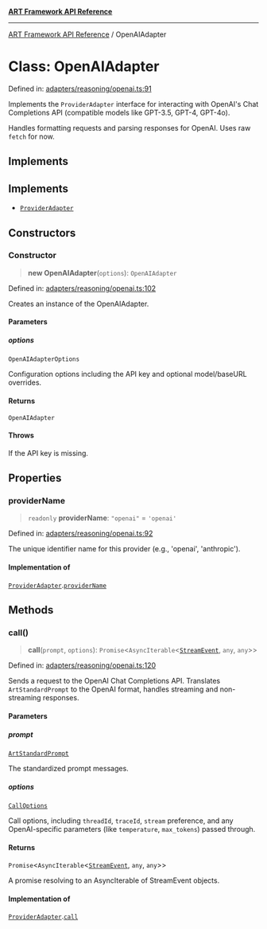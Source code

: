 [**ART Framework API Reference**](../README.md)

***

[ART Framework API Reference](../README.md) / OpenAIAdapter

# Class: OpenAIAdapter

Defined in: [adapters/reasoning/openai.ts:91](https://github.com/hashangit/ART/blob/0c4f5068c86b5500db1290baa4792d44ebae7f9e/src/adapters/reasoning/openai.ts#L91)

Implements the `ProviderAdapter` interface for interacting with OpenAI's
Chat Completions API (compatible models like GPT-3.5, GPT-4, GPT-4o).

Handles formatting requests and parsing responses for OpenAI.
Uses raw `fetch` for now.

## Implements

## Implements

- [`ProviderAdapter`](../interfaces/ProviderAdapter.md)

## Constructors

### Constructor

> **new OpenAIAdapter**(`options`): `OpenAIAdapter`

Defined in: [adapters/reasoning/openai.ts:102](https://github.com/hashangit/ART/blob/0c4f5068c86b5500db1290baa4792d44ebae7f9e/src/adapters/reasoning/openai.ts#L102)

Creates an instance of the OpenAIAdapter.

#### Parameters

##### options

`OpenAIAdapterOptions`

Configuration options including the API key and optional model/baseURL overrides.

#### Returns

`OpenAIAdapter`

#### Throws

If the API key is missing.

## Properties

### providerName

> `readonly` **providerName**: `"openai"` = `'openai'`

Defined in: [adapters/reasoning/openai.ts:92](https://github.com/hashangit/ART/blob/0c4f5068c86b5500db1290baa4792d44ebae7f9e/src/adapters/reasoning/openai.ts#L92)

The unique identifier name for this provider (e.g., 'openai', 'anthropic').

#### Implementation of

[`ProviderAdapter`](../interfaces/ProviderAdapter.md).[`providerName`](../interfaces/ProviderAdapter.md#providername)

## Methods

### call()

> **call**(`prompt`, `options`): `Promise`\<`AsyncIterable`\<[`StreamEvent`](../interfaces/StreamEvent.md), `any`, `any`\>\>

Defined in: [adapters/reasoning/openai.ts:120](https://github.com/hashangit/ART/blob/0c4f5068c86b5500db1290baa4792d44ebae7f9e/src/adapters/reasoning/openai.ts#L120)

Sends a request to the OpenAI Chat Completions API.
Translates `ArtStandardPrompt` to the OpenAI format, handles streaming and non-streaming responses.

#### Parameters

##### prompt

[`ArtStandardPrompt`](../type-aliases/ArtStandardPrompt.md)

The standardized prompt messages.

##### options

[`CallOptions`](../interfaces/CallOptions.md)

Call options, including `threadId`, `traceId`, `stream` preference, and any OpenAI-specific parameters (like `temperature`, `max_tokens`) passed through.

#### Returns

`Promise`\<`AsyncIterable`\<[`StreamEvent`](../interfaces/StreamEvent.md), `any`, `any`\>\>

A promise resolving to an AsyncIterable of StreamEvent objects.

#### Implementation of

[`ProviderAdapter`](../interfaces/ProviderAdapter.md).[`call`](../interfaces/ProviderAdapter.md#call)
